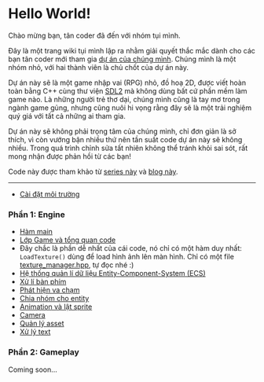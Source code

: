 # Hello World!

Chào mừng bạn, tân coder đã đến với nhóm tụi mình.

Đây là một trang wiki tụi mình lập ra nhằm giải quyết thắc mắc dành cho các bạn tân coder mới tham gia [dự án của chúng mình](https://github.com/saocodon/game). Chúng mình là một nhóm nhỏ, với hai thành viên là chủ chốt của dự án này.

Dự án này sẽ là một game nhập vai (RPG) nhỏ, đồ hoạ 2D, được viết hoàn toàn bằng C++ cùng thư viện [SDL2](https://github.com/libsdl-org/SDL/releases) mà không dùng bất cứ phần mềm làm game nào. Là những người trẻ thơ dại, chúng mình cũng là tay mơ trong ngành game gủng, nhưng cũng nuôi hi vọng rằng đây sẽ là một trải nghiệm quý giá với tất cả những ai tham gia.

Dự án này sẽ không phải trọng tâm của chúng mình, chỉ đơn giản là sở thích, vì còn vướng bận nhiều thứ nên tần suất code dự án này sẽ không nhiều. Trong quá trình chỉnh sửa tất nhiên không thể tránh khỏi sai sót, rất mong nhận được phản hồi từ các bạn!

Code này được tham khảo từ [series này](https://www.youtube.com/playlist?list=PLhfAbcv9cehhkG7ZQK0nfIGJC_C-wSLrx) và [blog này](https://austinmorlan.com/posts/entity_component_system/).

---

- [Cài đặt môi trường](setup.md)

### Phần 1: Engine
- [Hàm main](p1/main-function.md)
- [Lớp Game và tổng quan code](p1/game.md)
- Đây chắc là phần dễ nhất của cái code, nó chỉ có một hàm duy nhất: `LoadTexture()` dùng để load hình ảnh lên màn hình. Chỉ có một file [texture_manager.hpp](https://github.com/saocodon/game/blob/main/core/texture_manager.hpp), tự đọc nhé :)
- [Hệ thống quản lí dữ liệu Entity-Component-System (ECS)](p1/ecs.md)
- [Xử lí bàn phím](p1/keyboard.md)
- [Phát hiện va chạm](p1/collision.md)
- [Chia nhóm cho entity](p1/entity-grouping.md)
- [Animation và lật sprite](p1/animation.md)
- [Camera](p1/camera.md)
- [Quản lý asset](p1/asset-manager.md)
- [Xử lý text](p1/sdl-ttf.md)

### Phần 2: Gameplay
Coming soon...